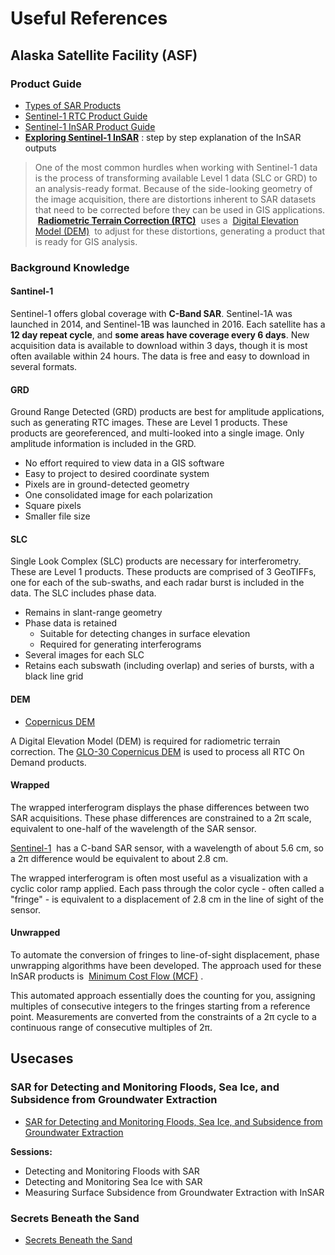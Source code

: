 # Useful References

## Alaska Satellite Facility (ASF)

### Product Guide

- [Types of SAR Products](https://www.earthdata.nasa.gov/learn/earth-observation-data-basics/types-sar-products)
- [Sentinel-1 RTC Product Guide](https://hyp3-docs.asf.alaska.edu/guides/rtc_product_guide/)
- [Sentinel-1 InSAR Product Guide](https://hyp3-docs.asf.alaska.edu/guides/insar_product_guide/)
- [**Exploring Sentinel-1 InSAR**](https://storymaps.arcgis.com/stories/8be186e4125741518118d0102e6835e5) : step by step explanation of the InSAR outputs

> One of the most common hurdles when working with Sentinel-1 data is the process of transforming available Level 1 data (SLC or GRD) to an analysis-ready format. Because of the side-looking geometry of the image acquisition, there are distortions inherent to SAR datasets that need to be corrected before they can be used in GIS applications.  [**Radiometric Terrain Correction (RTC)**](https://hyp3-docs.asf.alaska.edu/guides/rtc_product_guide/)  uses a  [Digital Elevation Model (DEM)](https://hyp3-docs.asf.alaska.edu/guides/rtc_product_guide/#digital-elevation-models)  to adjust for these distortions, generating a product that is ready for GIS analysis.

### Background Knowledge

#### Santinel-1

Sentinel-1 offers global coverage with **C-Band SAR**. Sentinel-1A was launched in 2014, and Sentinel-1B was launched in 2016. Each satellite has a **12 day repeat cycle**, and **some areas have coverage every 6 days**. New acquisition data is available to download within 3 days, though it is most often available within 24 hours. The data is free and easy to download in several formats.

#### GRD

Ground Range Detected (GRD) products are best for amplitude applications, such as generating RTC images. These are Level 1 products. These products are georeferenced, and multi-looked into a single image. Only amplitude information is included in the GRD.

- No effort required to view data in a GIS software
- Easy to project to desired coordinate system
- Pixels are in ground-detected geometry
- One consolidated image for each polarization
- Square pixels
- Smaller file size

#### SLC

Single Look Complex (SLC) products are necessary for interferometry. These are Level 1 products. These products are comprised of 3 GeoTIFFs, one for each of the sub-swaths, and each radar burst is included in the data. The SLC includes phase data.

- Remains in slant-range geometry
- Phase data is retained
    - Suitable for detecting changes in surface elevation
    - Required for generating interferograms
- Several images for each SLC
- Retains each subswath (including overlap) and series of bursts, with a black line grid

#### DEM

- [Copernicus DEM](https://dataspace.copernicus.eu/explore-data/data-collections/copernicus-contributing-missions/collections-description/COP-DEM)

A Digital Elevation Model (DEM) is required for radiometric terrain correction. The [GLO-30 Copernicus DEM](https://dataspace.copernicus.eu/explore-data/data-collections/copernicus-contributing-missions/collections-description/COP-DEM "Copernicus DEM") is used to process all RTC On Demand products.

#### Wrapped

The wrapped interferogram displays the phase differences between two SAR acquisitions. These phase differences are constrained to a 2π scale, equivalent to one-half of the wavelength of the SAR sensor.

[Sentinel-1](https://sentiwiki.copernicus.eu/web/s1-mission)  has a C-band SAR sensor, with a wavelength of about 5.6 cm, so a 2π difference would be equivalent to about 2.8 cm.

The wrapped interferogram is often most useful as a visualization with a cyclic color ramp applied. Each pass through the color cycle - often called a "fringe" - is equivalent to a displacement of 2.8 cm in the line of sight of the sensor.

#### Unwrapped

To automate the conversion of fringes to line-of-sight displacement, phase unwrapping algorithms have been developed. The approach used for these InSAR products is  [Minimum Cost Flow (MCF)](https://www.gamma-rs.ch/uploads/media/2002-5_TR_Phase_Unwrapping.pdf) .

This automated approach essentially does the counting for you, assigning multiples of consecutive integers to the fringes starting from a reference point. Measurements are converted from the constraints of a 2π cycle to a continuous range of consecutive multiples of 2π.

## Usecases

### SAR for Detecting and Monitoring Floods, Sea Ice, and Subsidence from Groundwater Extraction

- [SAR for Detecting and Monitoring Floods, Sea Ice, and Subsidence from Groundwater Extraction](https://www.earthdata.nasa.gov/learn/trainings/sar-detecting-monitoring-floods-sea-ice-subsidence-from-groundwater-extraction)

**Sessions:**

- Detecting and Monitoring Floods with SAR
- Detecting and Monitoring Sea Ice with SAR
- Measuring Surface Subsidence from Groundwater Extraction with InSAR

### Secrets Beneath the Sand

- [Secrets Beneath the Sand](https://earthobservatory.nasa.gov/images/90847/secrets-beneath-the-sand)